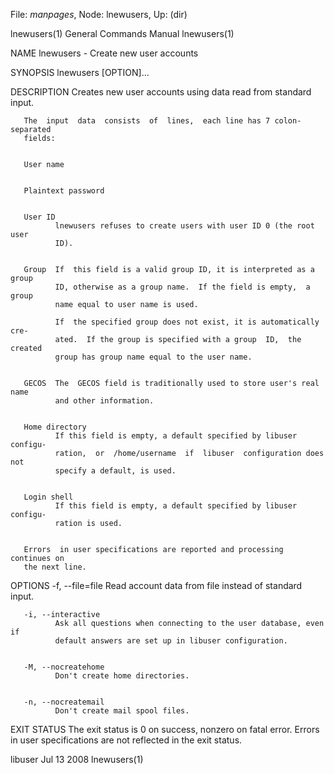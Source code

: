File: *manpages*,  Node: lnewusers,  Up: (dir)

lnewusers(1)                General Commands Manual               lnewusers(1)



NAME
       lnewusers - Create new user accounts


SYNOPSIS
       lnewusers [OPTION]...


DESCRIPTION
       Creates new user accounts using data read from standard input.

       The  input  data  consists  of  lines,  each line has 7 colon-separated
       fields:


       User name


       Plaintext password


       User ID
              lnewusers refuses to create users with user ID 0 (the root  user
              ID).


       Group  If  this field is a valid group ID, it is interpreted as a group
              ID, otherwise as a group name.  If the field is empty,  a  group
              name equal to user name is used.

              If  the specified group does not exist, it is automatically cre‐
              ated.  If the group is specified with a group  ID,  the  created
              group has group name equal to the user name.


       GECOS  The  GECOS field is traditionally used to store user's real name
              and other information.


       Home directory
              If this field is empty, a default specified by libuser  configu‐
              ration,  or  /home/username  if  libuser  configuration does not
              specify a default, is used.


       Login shell
              If this field is empty, a default specified by libuser  configu‐
              ration is used.


       Errors  in user specifications are reported and processing continues on
       the next line.


OPTIONS
       -f, --file=file
              Read account data from file instead of standard input.


       -i, --interactive
              Ask all questions when connecting to the user database, even  if
              default answers are set up in libuser configuration.


       -M, --nocreatehome
              Don't create home directories.


       -n, --nocreatemail
              Don't create mail spool files.


EXIT STATUS
       The  exit  status  is  0 on success, nonzero on fatal error.  Errors in
       user specifications are not reflected in the exit status.



libuser                           Jul 13 2008                     lnewusers(1)
